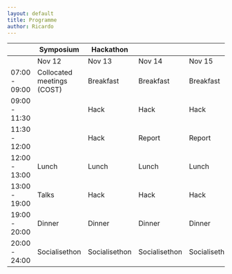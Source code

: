 ```yaml
---
layout: default
title: Programme
author: Ricardo
---
```

|               | Symposium                  | Hackathon     |               |               |           | 
|---------------|----------------------------|---------------|---------------|---------------|-----------| 
|               | Nov 12                     | Nov 13        | Nov 14        | Nov 15        | Nov 16    | 
| 07:00 - 09:00 | Collocated meetings (COST) | Breakfast     | Breakfast     | Breakfast     | Breakfast | 
| 09:00 - 11:30 |                            | Hack          | Hack          | Hack          | Hack      | 
| 11:30 - 12:00 |                            | Hack          | Report        | Report        | Report    | 
| 12:00 - 13:00 | Lunch                      | Lunch         | Lunch         | Lunch         | Lunch     | 
| 13:00 - 19:00 | Talks                      | Hack          | Hack          | Hack          | Writethon | 
| 19:00 - 20:00 | Dinner                     | Dinner        | Dinner        | Dinner        |           | 
| 20:00 - 24:00 | Socialisethon              | Socialisethon | Socialisethon | Socialisethon |           | 
